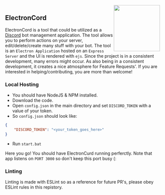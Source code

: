 <img align='right' src="https://upload.wikimedia.org/wikipedia/commons/9/91/Electron_Software_Framework_Logo.svg" width="150">

## ElectronCord

ElectronCord is a tool that could be utilized as a [Discord](https://discord.com) bot management application. The tool allows you to perform actions on your server, edit/delete/create many stuff with your bot. The tool is an `Electron Application` hosted on an `Express Server` and the UI is rendered with `ejs`. Since the
project is in a consistent development, many errors might occur. As also being in a consistent development, it creates a nice atmosphere for Feature Requests'. If you are interested in helping/contributing, you are more than welcome! 


### Local Hosting

- You should have NodeJS & NPM installed.
- Download the code.
- Open `config.json` in the main directory and set `DISCORD_TOKEN` with a value of your token.
- So `config.json` should look like:
```json
{
    "DISCORD_TOKEN": "<your_token_goes_here>"
}
```
- Run `start.bat`

Here you go! You should have ElectronCurd running perferctly. Note that app listens on `PORT 3000` so don't keep this port busy (:

### Linting

Linting is made with ESLint so as a reference for future PR's, please obey ESLint rules in this repistory.


